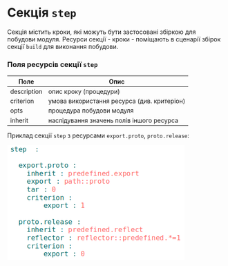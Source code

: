 # Секція `step` 
Секція містить кроки, які можуть бути застосовані збіркою для побудови модуля. Ресурси секції - кроки - поміщають в сценарії збірок секції `build` для виконання побудови. 

### Поля ресурсів секції `step`   

| Поле           | Опис                                        |
|----------------|---------------------------------------------|
| description    | опис кроку (процедури)                      |
| criterion      | умова використання ресурса (див. критеріон) |
| opts           | процедура побудови модуля                   |
| inherit        | наслідування значень полів іншого ресурса   |

Приклад секції `step` з ресурсами `export.proto`, `proto.release`: 

![step.section.png](./Images/step.section.png)